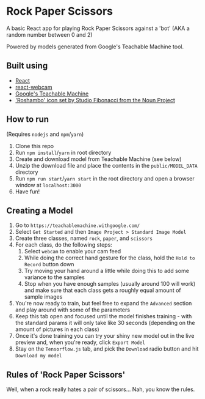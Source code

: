 # Rock Paper Scissors

A basic React app for playing Rock Paper Scissors against a 'bot' (AKA a random number between 0 and 2)

Powered by models generated from Google's Teachable Machine tool.

## Built using
* [React](https://github.com/facebook/react)
* [react-webcam](https://github.com/mozmorris/react-webcam)
* [Google's Teachable Machine](https://teachablemachine.withgoogle.com/)
* ['Roshambo' icon set by Studio Fibonacci from the Noun Project](https://thenounproject.com/StudioFibonacci/collection/roshambo/)

## How to run
(Requires `nodejs` and `npm`/`yarn`)
1. Clone this repo
2. Run `npm install`/`yarn` in root directory
3. Create and download model from Teachable Machine (see below)
4. Unzip the download file and place the contents in the `public/MODEL_DATA` directory
5. Run `npm run start`/`yarn start` in the root directory and open a browser window at `localhost:3000`
6. Have fun!

## Creating a Model
1. Go to `https://teachablemachine.withgoogle.com/`
2. Select `Get Started` and then `Image Project > Standard Image Model`
3. Create three classes, named `rock`, `paper`, and `scissors`
4. For each class, do the following steps:
    1. Select `webcam` to enable your cam feed
    2. While doing the correct hand gesture for the class, hold the `Hold to Record` button down
    3. Try moving your hand around a little while doing this to add some variance to the samples
    4. Stop when you have enough samples (usually around 100 will work) and make sure that each class gets a roughly equal amount of sample images
5. You're now ready to train, but feel free to expand the `Advanced` section and play around with some of the parameters
6. Keep this tab open and focused until the model finishes training - with the standard params it will only take like 30 seconds (depending on the amount of pictures in each class)
7. Once it's done training you can try your shiny new model out in the live preview and, when you're ready, click `Export Model`
8. Stay on the `Tensorflow.js` tab, and pick the `Download` radio button and hit `Download my model`

## Rules of 'Rock Paper Scissors'
Well, when a rock really hates a pair of scissors...
Nah, you know the rules.
